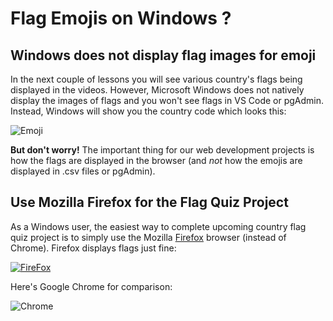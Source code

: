 # Flag Emojis on Windows ?

## Windows does not display flag images for emoji

In the next couple of lessons you will see various country's flags being displayed in the videos. However, Microsoft Windows does not natively display the images of flags and you won't see flags in VS Code or pgAdmin. Instead, Windows will show you the country code which looks this:

![Emoji](https://img-c.udemycdn.com/redactor/raw/article_lecture/2023-11-07_11-18-04-4bd0fa842bcf56725e1a7e1e99650922.png)

**But don't worry!** The important thing for our web development projects is how the flags are displayed in the browser (and _not_ how the emojis are displayed in .csv files or pgAdmin).

## Use Mozilla Firefox for the Flag Quiz Project

As a Windows user, the easiest way to complete upcoming country flag quiz project is to simply use the Mozilla [Firefox](https://www.mozilla.org/en-GB/firefox/new/) browser (instead of Chrome). Firefox displays flags just fine:

[![FireFox](https://img-c.udemycdn.com/redactor/raw/article_lecture/2023-11-07_10-30-22-6db640aba31f33af0ef15361a606d7f8.png)](https://emojipedia.org/flags)

Here's Google Chrome for comparison:

![Chrome](https://img-c.udemycdn.com/redactor/raw/article_lecture/2023-11-07_11-18-05-7182c887be7fcbb0bb948475c28143ae.png)
